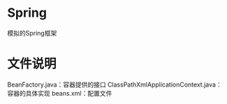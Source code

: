 # Spring
模拟的Spring框架
# 文件说明
BeanFactory.java：容器提供的接口
ClassPathXmlApplicationContext.java：容器的具体实现
beans.xml：配置文件
